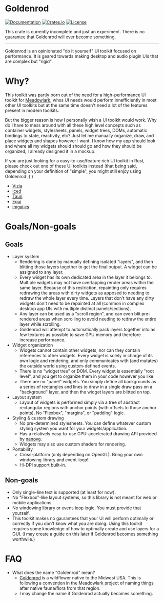 # Goldenrod
[![Documentation](https://docs.rs/goldenrod/badge.svg)][documentation]
[![Crates.io](https://img.shields.io/crates/v/goldenrod.svg)](https://crates.io/crates/goldenrod)
[![License](https://img.shields.io/crates/l/goldenrod.svg)](https://github.com/MeadowlarkDAW/goldenrod/blob/main/LICENSE)

This crate is currently incomplete and just an experiment. There is no guarantee that Goldenrod will ever become something.

---

Goldenrod is an opinionated "do it yourself" UI toolkit focused on performance. It is geared towards making desktop and audio plugin UIs that are complex but "rigid".

# Why?

This toolkit was partly born out of the need for a high-performance UI toolkit for [Meadowlark](https://github.com/MeadowlarkDAW/Meadowlark), whos UI needs would perform innefficiently in most other UI toolkits but at the same time doesn't need a lot of the features present in modern toolkits.

But the bigger reason is how I personally wish a UI toolkit would work. Why do I have to mess around with all these high level concepts such as container widgets, stylesheets, panels, widget trees, DOMs, automatic bindings to state, reactivity, etc? Just let me manually organize, draw, and place widgets and shapes however I want. I know how my app should look and where all my widgets should should go and how they should be organized, I already designed it in a mockup.

If you are just looking for a easy-to-use/feature rich UI toolkit in Rust, please check out one of these UI toolkits instead (that being said, depending on your definition of "simple", you might still enjoy using Goldenrod ;) )
* [Vizia](https://github.com/vizia/vizia)
* [Iced](https://github.com/iced-rs/iced)
* [Tauri](https://github.com/tauri-apps/tauri)
* [Egui](https://github.com/emilk/egui)
* [imgui-rs](https://github.com/imgui-rs/imgui-rs)

# Goals/Non-goals

## Goals
* Layer system
    * Rendering is done by manually defining isolated "layers", and then blitting those layers together to get the final output. A widget can be assigned to any layer.
    * Every widget has its own dedicated area in the layer it belongs to. Multiple widgets may not have overlapping render areas within the same layer. Because of this restriction, repainting only requires redrawing the areas with dirty widgets as apposed to needing to redraw the whole layer every time. Layers that don't have any dirty widgets don't need to be repainted at all (common in complex desktop app UIs with mutliple distinct panels/sections).
    * Any layer can be used as a "scroll region", and can even blit pre-rendered areas when scrolling to avoid needing to redraw the entire layer while scrolling.
    * Goldenrod will attempt to automatically pack layers together into as few textures as possible to save GPU memory and therefore increase performance.
* Widget organization
    * Widgets cannot contain other widgets, nor can they contain references to other widgets. Every widget is solely in charge of its own logic and rendering, and only communicates with (and mutates) the outside world using custom-defined events.
    * There is no "widget tree" or DOM. Every widget is essentially "root level", and you get to organize them in your code however you like.
    * There are no "panel" widgets. You simply define all backgrounds as a series of rectangles and lines to draw in a single draw pass on a "background" layer, and then the widget layers are blitted on top.
* Layout system
    * Layout of widgets is performed simply via a tree of abstract rectangular regions with anchor points (with offsets to those anchor points). No "Flexbox", "margins", or "padding" logic.
* Styling & custom drawing
    * No pre-determined stylesheets. You can define whatever custom styling system you want for your widgets/application.
    * Has a relatively easy-to-use GPU-accelerated drawing API provided by [nanovg](https://github.com/inniyah/nanovg).
    * Widgets may also use custom shaders for rendering.
* Portability
    * Cross-platform (only depending on OpenGL). Bring your own windowing library and event-loop!
    * Hi-DPI support built-in.

## Non-goals
* Only single-line text is supported (at least for now).
* No "Flexbox"-like layout systems, so this library is not meant for web or mobile applications.
* No windowing library or event-loop logic. You must provide that yourself.
* This toolkit makes no gaurantees that your UI will perform optimally or correctly if you don't know what you are doing. Using this toolkit requires some knowledge of how to optimally create and use layers for a GUI. (I may create a guide on this later if Goldenrod becomes something worthwile.)

# FAQ

* What does the name "Goldenrod" mean?
    * [Goldenrod](https://en.wikipedia.org/wiki/Goldenrod) is a wildflower native to the Midwest USA. This is following a convention in the Meadowlark project of naming things after native fauna/flora from that region.
    * I may change the name if Goldenrod actually becomes something.

[documentation]: https://docs.rs/goldenrod/
